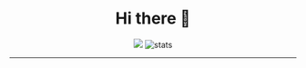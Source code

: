 <h1 align = center> Hi there 👋 </h1>

<div align="center">
  <img src="https://github-readme-stats.vercel.app/api?username=Spl4shh&show_icons=true"/>
  <img  src="https://github-readme-stats.vercel.app/api/top-langs?username=Spl4shh&show_icons=true&locale=en&layout=compact" alt="stats"/>
</div>

-------
